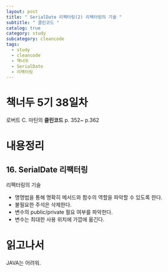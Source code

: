```yaml
---
layout: post
title: " SerialDate 리팩터링(2) 리팩터링의 기술 "
subtitle: " 클린코드 "
catalog: true
category: study
subcategory: cleancode
tags:
  - study
  - cleancode
  - 책너두
  - SerialDate
  - 리팩터링
---
```


# 책너두 5기 38일차

로버트 C. 마틴의 **클린코드** p. 352~ p.362

# 내용정리

## 16. SerialDate 리팩터링

리팩터링의 기술

- 명명법을 통해 명확히 메서드와 함수의 역할을 파악할 수 있도록 한다.
- 불필요한 주석은 삭제한다.
- 변수의 public/private 필요 여부를 파악한다.
- 변수는 최대한 사용 위치에 가깝에 옮긴다.

# 읽고나서

JAVA는 어려워.
